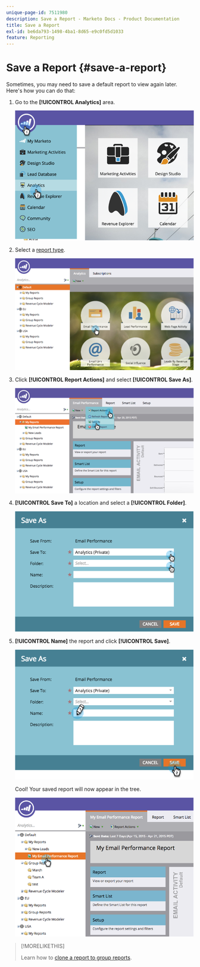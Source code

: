 ```yaml
---
unique-page-id: 7511980
description: Save a Report - Marketo Docs - Product Documentation
title: Save a Report
exl-id: be6da793-1498-4ba1-8d65-e9c0fd5d1033
feature: Reporting
---
```

# Save a Report {#save-a-report}

Sometimes, you may need to save a default report to view again later. Here's how you can do that:

1. Go to the **[!UICONTROL Analytics]** area.

   ![](assets/image2015-4-30-11-3a50-3a5.png)

1. Select a [report type](/help/marketo/product-docs/reporting/basic-reporting/report-types/report-type-overview.md).

   ![](assets/image2015-4-20-16-3a57-3a42.png)

1. Click **[!UICONTROL Report Actions]** and select **[!UICONTROL Save As]**.

   ![](assets/image2015-4-20-17-3a4-3a11.png)

1. **[!UICONTROL Save To]** a location and select a **[!UICONTROL Folder]**.

   ![](assets/image2015-4-20-17-3a33-3a25.png)

1. **[!UICONTROL Name]** the report and click **[!UICONTROL Save]**.

   ![](assets/image2015-4-20-17-3a34-3a57.png)

   Cool! Your saved report will now appear in the tree.

   ![](assets/image2015-4-21-11-3a12-3a40.png)

>[!MORELIKETHIS]
>
>Learn how to [clone a report to group reports](/help/marketo/product-docs/reporting/basic-reporting/report-activity/clone-a-report-to-group-reports.md).
